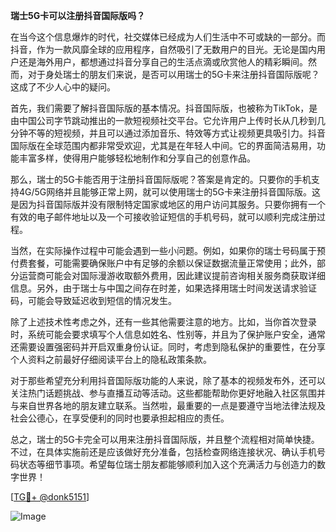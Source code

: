 **瑞士5G卡可以注册抖音国际版吗？**

在当今这个信息爆炸的时代，社交媒体已经成为人们生活中不可或缺的一部分。而抖音，作为一款风靡全球的应用程序，自然吸引了无数用户的目光。无论是国内用户还是海外用户，都想通过抖音分享自己的生活点滴或欣赏他人的精彩瞬间。然而，对于身处瑞士的朋友们来说，是否可以用瑞士的5G卡来注册抖音国际版呢？这成了不少人心中的疑问。

首先，我们需要了解抖音国际版的基本情况。抖音国际版，也被称为TikTok，是由中国公司字节跳动推出的一款短视频社交平台。它允许用户上传时长从几秒到几分钟不等的短视频，并且可以通过添加音乐、特效等方式让视频更具吸引力。抖音国际版在全球范围内都非常受欢迎，尤其是在年轻人中间。它的界面简洁易用，功能丰富多样，使得用户能够轻松地制作和分享自己的创意作品。

那么，瑞士的5G卡能否用于注册抖音国际版呢？答案是肯定的。只要你的手机支持4G/5G网络并且能够正常上网，就可以使用瑞士的5G卡来注册抖音国际版。这是因为抖音国际版并没有限制特定国家或地区的用户访问其服务。只要你拥有一个有效的电子邮件地址以及一个可接收验证短信的手机号码，就可以顺利完成注册过程。

当然，在实际操作过程中可能会遇到一些小问题。例如，如果你的瑞士号码属于预付费套餐，可能需要确保账户中有足够的余额以保证数据流量正常使用；此外，部分运营商可能会对国际漫游收取额外费用，因此建议提前咨询相关服务商获取详细信息。另外，由于瑞士与中国之间存在时差，如果选择用瑞士时间发送请求验证码，可能会导致延迟收到短信的情况发生。

除了上述技术性考虑之外，还有一些其他需要注意的地方。比如，当你首次登录时，系统可能会要求填写个人信息如姓名、性别等，并且为了保护账户安全，通常还需要设置强密码并开启双重身份认证。同时，考虑到隐私保护的重要性，在分享个人资料之前最好仔细阅读平台上的隐私政策条款。

对于那些希望充分利用抖音国际版功能的人来说，除了基本的视频发布外，还可以关注热门话题挑战、参与直播互动等活动。这些都能帮助你更好地融入社区氛围并与来自世界各地的朋友建立联系。当然啦，最重要的一点是要遵守当地法律法规及社会公德心，在享受便利的同时也要承担起相应的责任。

总之，瑞士的5G卡完全可以用来注册抖音国际版，并且整个流程相对简单快捷。不过，在具体实施前还是应该做好充分准备，包括检查网络连接状况、确认手机号码状态等细节事项。希望每位瑞士朋友都能够顺利加入这个充满活力与创造力的数字世界！

[[TG💪+ @donk5151](https://t.me/s/donk5151)]

![Image](https://i.postimg.cc/rwNCRYN7/Snipaste-2025-04-30-17-27-05.png)